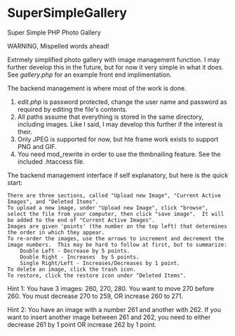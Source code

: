 # SuperSimpleGallery
Super Simple PHP Photo Gallery

WARNING, Mispelled words ahead!

Extrmely simplified photo gallery with image management function.  I may further develop this in the future, but for now it very simple in what it does.  See *gallery.php* for an example front end implimentation.

The backend management is where most of the work is done.

1. *edit.php* is password protected, change the user name and password as required by editing the file's contents.
2. All paths assume that everything is stored in the same directory, including images.  Like I said, I may develop this further if the interest is their.
3. Only JPEG is supported for now, but hte frame work exists to support PNG and GIF.
4. You need mod_rewrite in order to use the thmbnailing feature.  See the included .htaccess file.

The backend management interface if self explanatory, but here is the quick start:

    There are three sections, called "Upload new Image", "Current Active Images", and "Deleted Items".
    To upload a new image, under "Upload new Image", click "browse", select the file from your computer, then click "save image".  It will be added to the end of "Current Active Images".
    Images are given 'points' (the number on the top left) that determines the order in which they appear. 
    To re-order the images, use the arrows to increment and decrement the image numbers.  This may be hard to follow at first, but to summarize:
        Double Left - Decrease by 5 points.
        Double Right - Increases  by 5 points.
        Single Right/Left - Increases/Decreases by 1 point.
    To delete an image, click the trash icon.
    To restore, click the restore icon under "Deleted Items".

Hint 1: You have 3 images: 260, 270, 280.  You want to move 270 before 260.  You must decrease 270 to 259, OR increase 260 to 271.

Hint 2: You have an image with a number 261 and another with 262.  If you want to insert another image between 261 and 262, you need to either decrease 261 by 1 point OR increase 262 by 1 point.